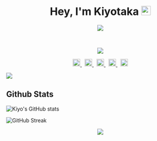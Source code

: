 <h1 align="center">Hey, I'm Kiyotaka <img src="https://media.giphy.com/media/hvRJCLFzcasrR4ia7z/giphy.gif" width="25px"></h1>
<div align='center'>
  <img src='https://images-wixmp-ed30a86b8c4ca887773594c2.wixmp.com/f/04976f12-ed6b-40d8-bf9b-504906ca596e/ddpgoax-7f703d3b-c441-4597-837e-ac2802421d4c.gif?token=eyJ0eXAiOiJKV1QiLCJhbGciOiJIUzI1NiJ9.eyJzdWIiOiJ1cm46YXBwOjdlMGQxODg5ODIyNjQzNzNhNWYwZDQxNWVhMGQyNmUwIiwiaXNzIjoidXJuOmFwcDo3ZTBkMTg4OTgyMjY0MzczYTVmMGQ0MTVlYTBkMjZlMCIsIm9iaiI6W1t7InBhdGgiOiJcL2ZcLzA0OTc2ZjEyLWVkNmItNDBkOC1iZjliLTUwNDkwNmNhNTk2ZVwvZGRwZ29heC03ZjcwM2QzYi1jNDQxLTQ1OTctODM3ZS1hYzI4MDI0MjFkNGMuZ2lmIn1dXSwiYXVkIjpbInVybjpzZXJ2aWNlOmZpbGUuZG93bmxvYWQiXX0.qofJSDLtfWo73xnpTy9C5CIu543QM8xTgByL9sQrPo0'>
</div>

&nbsp;
<div align='center'>
   <img src='https://discord.c99.nl/widget/theme-3/731792306511806496.png'>
</div>

<p align="center">
    <a href="https://github.com/DevinOfficial/">
        <img src="./assets/icons/other/github-solid.svg/" width="20px" />
    </a>
    &nbsp;
    <a href="https://instagram.com/clyusz_">
        <img src="https://www.pngkit.com/png/detail/140-1402893_logo-de-instagram-png-svg-fondo-transparente-instagram.png" width="20px" />
    </a>
    &nbsp;
    <a href="https://discord.com/users/561170896480501790">
        <img src="./assets/icons/other/discord-solid.svg/" width="20px" />
    </a>
    &nbsp;
    <a href="https://youtube.com/">
        <img src="./assets/icons/other/youtube-solid.svg/" width="20px" />
    </a>
    &nbsp;
    <a href="https://twitter.com/">
        <img src="./assets/icons/other/twitter-solid.svg/" width="20px" />
    </a>


<img src="https://user-images.githubusercontent.com/73097560/115834477-dbab4500-a447-11eb-908a-139a6edaec5c.gif"></p>

## Github Stats
![Kiyo's GitHub stats](https://github-readme-stats.vercel.app/api?username=Kyxzy&theme=tokyonight&show_icons=true)

![GitHub Streak](https://github-readme-streak-stats.herokuapp.com/?user=Kyxzy&theme=tokyonight)
<p  align="center">
<img src="https://user-images.githubusercontent.com/73097560/115834477-dbab4500-a447-11eb-908a-139a6edaec5c.gif"></p>

